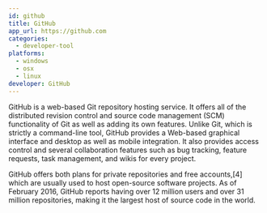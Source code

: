 ```yaml
---
id: github
title: GitHub
app_url: https://github.com
categories:
  - developer-tool
platforms:
  - windows
  - osx
  - linux
developer: GitHub
---
```

GitHub is a web-based Git repository hosting service. It offers all of the distributed revision control and source code management (SCM) functionality of Git as well as adding its own features. Unlike Git, which is strictly a command-line tool, GitHub provides a Web-based graphical interface and desktop as well as mobile integration. It also provides access control and several collaboration features such as bug tracking, feature requests, task management, and wikis for every project.

GitHub offers both plans for private repositories and free accounts,[4] which are usually used to host open-source software projects. As of February 2016, GitHub reports having over 12 million users and over 31 million repositories, making it the largest host of source code in the world.
